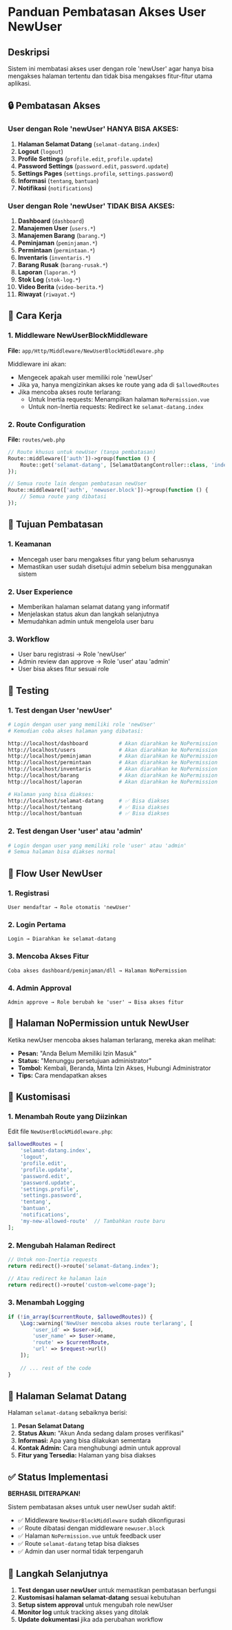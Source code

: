 # Panduan Pembatasan Akses User NewUser

## Deskripsi

Sistem ini membatasi akses user dengan role 'newUser' agar hanya bisa mengakses halaman tertentu dan tidak bisa mengakses fitur-fitur utama aplikasi.

## 🔒 Pembatasan Akses

### User dengan Role 'newUser' HANYA BISA AKSES:

1. **Halaman Selamat Datang** (`selamat-datang.index`)
2. **Logout** (`logout`)
3. **Profile Settings** (`profile.edit`, `profile.update`)
4. **Password Settings** (`password.edit`, `password.update`)
5. **Settings Pages** (`settings.profile`, `settings.password`)
6. **Informasi** (`tentang`, `bantuan`)
7. **Notifikasi** (`notifications`)

### User dengan Role 'newUser' TIDAK BISA AKSES:

1. **Dashboard** (`dashboard`)
2. **Manajemen User** (`users.*`)
3. **Manajemen Barang** (`barang.*`)
4. **Peminjaman** (`peminjaman.*`)
5. **Permintaan** (`permintaan.*`)
6. **Inventaris** (`inventaris.*`)
7. **Barang Rusak** (`barang-rusak.*`)
8. **Laporan** (`laporan.*`)
9. **Stok Log** (`stok-log.*`)
10. **Video Berita** (`video-berita.*`)
11. **Riwayat** (`riwayat.*`)

## 🔧 Cara Kerja

### 1. Middleware NewUserBlockMiddleware

**File:** `app/Http/Middleware/NewUserBlockMiddleware.php`

Middleware ini akan:
- Mengecek apakah user memiliki role 'newUser'
- Jika ya, hanya mengizinkan akses ke route yang ada di `$allowedRoutes`
- Jika mencoba akses route terlarang:
  - Untuk Inertia requests: Menampilkan halaman `NoPermission.vue`
  - Untuk non-Inertia requests: Redirect ke `selamat-datang.index`

### 2. Route Configuration

**File:** `routes/web.php`

```php
// Route khusus untuk newUser (tanpa pembatasan)
Route::middleware(['auth'])->group(function () {
    Route::get('selamat-datang', [SelamatDatangController::class, 'index'])->name('selamat-datang.index');
});

// Semua route lain dengan pembatasan newUser
Route::middleware(['auth', 'newuser.block'])->group(function () {
    // Semua route yang dibatasi
});
```

## 🎯 Tujuan Pembatasan

### 1. Keamanan
- Mencegah user baru mengakses fitur yang belum seharusnya
- Memastikan user sudah disetujui admin sebelum bisa menggunakan sistem

### 2. User Experience
- Memberikan halaman selamat datang yang informatif
- Menjelaskan status akun dan langkah selanjutnya
- Memudahkan admin untuk mengelola user baru

### 3. Workflow
- User baru registrasi → Role 'newUser'
- Admin review dan approve → Role 'user' atau 'admin'
- User bisa akses fitur sesuai role

## 🚀 Testing

### 1. Test dengan User 'newUser'
```bash
# Login dengan user yang memiliki role 'newUser'
# Kemudian coba akses halaman yang dibatasi:

http://localhost/dashboard          # Akan diarahkan ke NoPermission
http://localhost/users              # Akan diarahkan ke NoPermission
http://localhost/peminjaman         # Akan diarahkan ke NoPermission
http://localhost/permintaan         # Akan diarahkan ke NoPermission
http://localhost/inventaris         # Akan diarahkan ke NoPermission
http://localhost/barang             # Akan diarahkan ke NoPermission
http://localhost/laporan            # Akan diarahkan ke NoPermission

# Halaman yang bisa diakses:
http://localhost/selamat-datang     # ✅ Bisa diakses
http://localhost/tentang            # ✅ Bisa diakses
http://localhost/bantuan            # ✅ Bisa diakses
```

### 2. Test dengan User 'user' atau 'admin'
```bash
# Login dengan user yang memiliki role 'user' atau 'admin'
# Semua halaman bisa diakses normal
```

## 🔄 Flow User NewUser

### 1. Registrasi
```
User mendaftar → Role otomatis 'newUser'
```

### 2. Login Pertama
```
Login → Diarahkan ke selamat-datang
```

### 3. Mencoba Akses Fitur
```
Coba akses dashboard/peminjaman/dll → Halaman NoPermission
```

### 4. Admin Approval
```
Admin approve → Role berubah ke 'user' → Bisa akses fitur
```

## 📱 Halaman NoPermission untuk NewUser

Ketika newUser mencoba akses halaman terlarang, mereka akan melihat:

- **Pesan:** "Anda Belum Memiliki Izin Masuk"
- **Status:** "Menunggu persetujuan administrator"
- **Tombol:** Kembali, Beranda, Minta Izin Akses, Hubungi Administrator
- **Tips:** Cara mendapatkan akses

## 🔧 Kustomisasi

### 1. Menambah Route yang Diizinkan
Edit file `NewUserBlockMiddleware.php`:

```php
$allowedRoutes = [
    'selamat-datang.index',
    'logout',
    'profile.edit',
    'profile.update',
    'password.edit',
    'password.update',
    'settings.profile',
    'settings.password',
    'tentang',
    'bantuan',
    'notifications',
    'my-new-allowed-route'  // Tambahkan route baru
];
```

### 2. Mengubah Halaman Redirect
```php
// Untuk non-Inertia requests
return redirect()->route('selamat-datang.index');

// Atau redirect ke halaman lain
return redirect()->route('custom-welcome-page');
```

### 3. Menambah Logging
```php
if (!in_array($currentRoute, $allowedRoutes)) {
    \Log::warning('NewUser mencoba akses route terlarang', [
        'user_id' => $user->id,
        'user_name' => $user->name,
        'route' => $currentRoute,
        'url' => $request->url()
    ]);
    
    // ... rest of the code
}
```

## 🎨 Halaman Selamat Datang

Halaman `selamat-datang` sebaiknya berisi:

1. **Pesan Selamat Datang**
2. **Status Akun:** "Akun Anda sedang dalam proses verifikasi"
3. **Informasi:** Apa yang bisa dilakukan sementara
4. **Kontak Admin:** Cara menghubungi admin untuk approval
5. **Fitur yang Tersedia:** Halaman yang bisa diakses

## ✅ Status Implementasi

**BERHASIL DITERAPKAN!**

Sistem pembatasan akses untuk user newUser sudah aktif:

- ✅ Middleware `NewUserBlockMiddleware` sudah dikonfigurasi
- ✅ Route dibatasi dengan middleware `newuser.block`
- ✅ Halaman `NoPermission.vue` untuk feedback user
- ✅ Route `selamat-datang` tetap bisa diakses
- ✅ Admin dan user normal tidak terpengaruh

## 🚀 Langkah Selanjutnya

1. **Test dengan user newUser** untuk memastikan pembatasan berfungsi
2. **Kustomisasi halaman selamat-datang** sesuai kebutuhan
3. **Setup sistem approval** untuk mengubah role newUser
4. **Monitor log** untuk tracking akses yang ditolak
5. **Update dokumentasi** jika ada perubahan workflow 